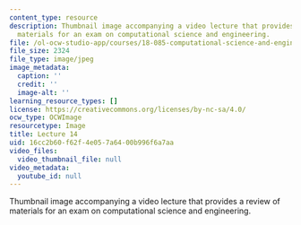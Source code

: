 ```yaml
---
content_type: resource
description: Thumbnail image accompanying a video lecture that provides a review of
  materials for an exam on computational science and engineering.
file: /ol-ocw-studio-app/courses/18-085-computational-science-and-engineering-i-fall-2008/16cc2b60f62f4e057a6400b996f6a7aa_14.jpg
file_size: 2324
file_type: image/jpeg
image_metadata:
  caption: ''
  credit: ''
  image-alt: ''
learning_resource_types: []
license: https://creativecommons.org/licenses/by-nc-sa/4.0/
ocw_type: OCWImage
resourcetype: Image
title: Lecture 14
uid: 16cc2b60-f62f-4e05-7a64-00b996f6a7aa
video_files:
  video_thumbnail_file: null
video_metadata:
  youtube_id: null
---
```

Thumbnail image accompanying a video lecture that provides a review of materials for an exam on computational science and engineering.
